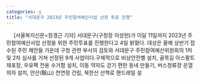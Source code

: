 ```yaml
---
categories: g
title: "서대문구 2023년 주민참여예산사업 선정 투표 진행"
---
```

&nbsp;&nbsp;&nbsp;&nbsp; [서울복지신문=장경근 기자] 서대문구(구청장 이성헌)가 이달 11일까지 2023년 주민참여예산사업 선정을 위한 주민투표를 진행한다고 4일 밝혔다. 대상은 올해 상반기 접수된 주민 제안들 가운데 구청 관련 부서의 검토와 서대문구 주민참여예산위원회의 1차 및 2차 심사를 거쳐 선정된 9개 사업이다.구체적으로 비상안전벨 설치, 골목길 아스팔트 재포장, 우유팩 전용 수거함 설치, 이동 약자도 걷기 편한 동네 만들기, 버스정류장 온열의자 설치, 안산(鞍山) 천연정 건립, 북한산 산책로 핸드레일 설